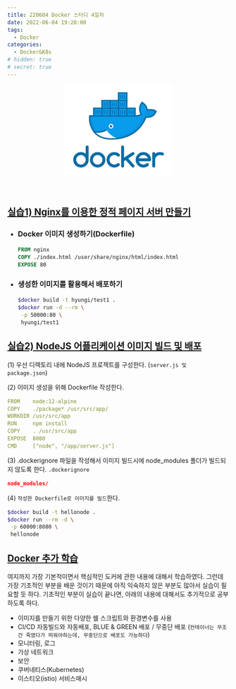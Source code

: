 ```yaml
---
title: 220604 Docker 스터디 4일차
date: 2022-06-04 19:28:00
tags:
  - Docker
categories:
  - Docker&K8s
# hidden: true
# secret: true
---
```


<div align="center">
  <img src="/images/post_images/220531_docker.png" alt="docker">
</div>

<br/>
<br/>

## <ins><b>실습1) Nginx를 이용한 정적 페이지 서버 만들기</b></ins>

- ### **Docker 이미지 생성하기(Dockerfile)**
  ```dockerfile
  FROM nginx
  COPY ./index.html /user/share/nginx/html/index.html
  EXPOSE 80
  ```
- ### **생성한 이미지를 활용해서 배포하기**
  ```zsh
  $docker build -t hyungi/test1 .
  $docker run -d --rm \
   -p 50000:80 \
   hyungi/test1
  ```

## <ins><b>실습2) NodeJS 어플리케이션 이미지 빌드 및 배포</b></ins>

(1) 우선 디렉토리 내에 NodeJS 프로젝트를 구성한다. (`server.js 및 package.json`)

(2) 이미지 생성을 위해 Dockerfile 작성한다.

```yml
FROM    node:12-alpine
COPY    ./package* /usr/src/app/
WORKDIR /usr/src/app
RUN     npm install
COPY    . /usr/src/app
EXPOSE  8080
CMD     ["node", "/app/server.js"]
```

<!-- more -->

(3) .dockerignore 파일을 작성해서 이미지 빌드시에 node_modules 폴더가 빌드되지 않도록 한다.
`.dockerignore`

```json
node_modules/
```

(4) `작성한 Dockerfile로 이미지를 빌드`한다.

```zsh
$docker build -t hellonode .
$docker run --rm -d \
 -p 60000:8080 \
 hellonode
```

## <ins><b>Docker 추가 학습</b></ins>

여지까지 가장 기본적이면서 핵심적인 도커에 관한 내용에 대해서 학습하였다. 그런데 가장 기초적인 부분을 배운 것이기 때문에 아직 익숙하지 않은 부분도 많아서 실습이 필요할 듯 하다.
기초적인 부분이 실습이 끝나면, 아래의 내용에 대해서도 추가적으로 공부하도록 하다.

- 이미지를 만들기 위한 다양한 쉘 스크립트와 환경변수를 사용
- CI/CD 자동빌드와 자동배포, BLUE & GREEN 배포 / 무중단 배포 (`컨테이너는 무조건 죽였다가 띄워야하는데, 무중단으로 배포도 가능하다`)
- 모니터링, 로그
- 가상 네트워크
- 보안
- 쿠버네티스(Kubernetes)
- 이스티오(istio) 서비스매시
